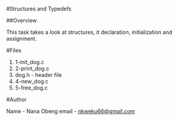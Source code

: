 #Structures and Typedefs

##Overview

This task takes a look at structures, it declaration, initialization
and assignment.

#Files
1. 1-init_dog.c
2. 2-print_dog.c
3. dog.h - header file
4. 4-new_dog.c
5. 5-free_dog.c

#Author

Name - Nana Obeng
email - nkweku66@gmail.com
